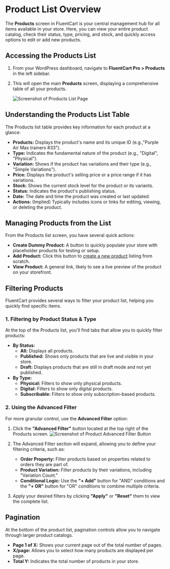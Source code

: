  # Product List Overview

The **Products** screen in FluentCart is your central management hub for all items available in your store. Here, you can view your entire product catalog, check their status, type, pricing, and stock, and quickly access options to edit or add new products.

## Accessing the Products List

1.  From your WordPress dashboard, navigate to **FluentCart Pro > Products** in the left sidebar.
2.  This will open the main **Products** screen, displaying a comprehensive table of all your products. 

    ![Screenshot of Products List Page](/images/product-types-creation/product-list/Products-list-1.png)

## Understanding the Products List Table

The Products list table provides key information for each product at a glance: 

* **Products:** Displays the product's name and its unique ID (e.g.,"Purple Air Max trainers #33"). 
* **Type:** Indicates the fundamental nature of the product (e.g., "Digital", "Physical"). 
* **Variation:** Shows if the product has variations and their type (e.g., "Simple Variations"). 
* **Price:** Displays the product's selling price or a price range if it has variations. 
* **Stock:** Shows the current stock level for the product or its variants. 
* **Status:** Indicates the product's publishing status. 
* **Date:** The date and time the product was created or last updated. 
* **Actions:** (Implied) Typically includes icons or links for editing, viewing, or deleting the product.

## Managing Products from the List

From the Products list screen, you have several quick actions:

* **Create Dummy Product:** A button to quickly populate your store with placeholder products for testing or setup. 
* **Add Product:** Click this button to [create a new product](/guide/product-types-creation/creating-physical-products) listing from scratch. 
* **View Product:** A general link, likely to see a live preview of the product on your storefront. 

## Filtering Products

FluentCart provides several ways to filter your product list, helping you quickly find specific items.

### 1. Filtering by Product Status & Type

At the top of the Products list, you'll find tabs that allow you to quickly filter products: 

* **By Status:**
    * **All:** Displays all products.
    * **Published:** Shows only products that are live and visible in your store.
    * **Draft:** Displays products that are still in draft mode and not yet published.
* **By Type:**
    * **Physical:** Filters to show only physical products.
    * **Digital:** Filters to show only digital products.
    * **Subscribable:** Filters to show only subscription-based products.

### 2. Using the Advanced Filter

For more granular control, use the **Advanced Filter** option: 

1.  Click the **"Advanced Filter"** button located at the top right of the Products screen. 
    ![Screenshot of Product Advanced Filter Button](/images/product-types-creation/product-list/Products-list-2.png) 

2.  The Advanced Filter section will expand, allowing you to define your filtering criteria, such as: 
    * **Order Property:** Filter products based on properties related to orders they are part of.
    * **Product Variation:** Filter products by their variations, including "Variation Count."
    * **Conditional Logic:** Use the **"+ Add"** button for "AND" conditions and the **"+ OR"** button for "OR" conditions to combine multiple criteria.

3.  Apply your desired filters by clicking **"Apply"** or **"Reset"** them to view the complete list. 

## Pagination

At the bottom of the product list, pagination controls allow you to navigate through larger product catalogs. 

* **Page 1 of X:** Shows your current page out of the total number of pages. 
* **X/page:** Allows you to select how many products are displayed per page. 
* **Total Y:** Indicates the total number of products in your store. 

